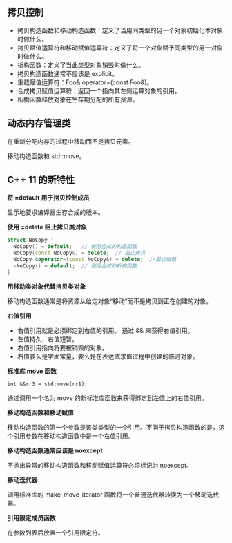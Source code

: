 ## 拷贝控制

* 拷贝构造函数和移动构造函数：定义了当用同类型的另一个对象初始化本对象时做什么。
* 拷贝赋值运算符和移动赋值运算符：定义了将一个对象赋予同类型的另一对象时做什么。
* 析构函数：定义了当此类型对象销毁时做什么。
* 拷贝构造函数通常不应该是 explicit。
* 重载赋值运算符：Foo& operator=(const Foo&)。
* 合成拷贝赋值运算符：返回一个指向其左侧运算对象的引用。
* 析构函数释放对象在生存期分配的所有资源。

## 动态内存管理类

在重新分配内存的过程中移动而不是拷贝元素。

移动构造函数和 std::move。

## C++ 11 的新特性

**将 =default 用于拷贝控制成员**

显示地要求编译器生存合成的版本。

**使用 =delete 阻止拷贝类对象**

```cpp
struct NoCopy {
  NoCopy() = default;   // 使用合成的构造函数
  NoCopy(const NoCopy&) = delete;  // 阻止拷贝
  NoCopy &operator=(const NoCopy&) = delete;  //阻止赋值
  ~NoCopy() = default;  // 使用合成的析构函数
}
```

**用移动类对象代替拷贝类对象**

移动构造函数通常是将资源从给定对象“移动”而不是拷贝到正在创建的对象。

**右值引用**

* 右值引用就是必须绑定到右值的引用。 通过 && 来获得右值引用。
* 左值持久，右值短暂。
* 右值引用指向将要被销毁的对象。
* 右值要么是字面常量，要么是在表达式求值过程中创建的临时对象。

**标准库 move 函数**

`int &&rr3 = std:move(rr1);`

通过调用一个名为 move 的新标准库函数来获得绑定到左值上的右值引用。

**移动构造函数和移动赋值**

移动构造函数的第一个参数是该类类型的一个引用。不同于拷贝构造函数的是，这个引用参数在移动构造函数中是一个右值引用。

**移动构造函数通常应该是 noexcept**

不抛出异常的移动构造函数和移动赋值运算符必须标记为 noexcept。

**移动迭代器**

调用标准库的 make_move_iterator 函数将一个普通迭代器转换为一个移动迭代器。

**引用限定成员函数**

在参数列表后放置一个引用限定符。

